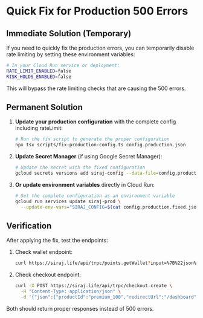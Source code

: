 # Quick Fix for Production 500 Errors

## Immediate Solution (Temporary)

If you need to quickly fix the production errors, you can temporarily disable rate limiting by setting these environment variables:

```bash
# In your Cloud Run service or deployment:
RATE_LIMIT_ENABLED=false
RISK_HOLDS_ENABLED=false
```

This will bypass the rate limiting checks that are causing the 500 errors.

## Permanent Solution

1. **Update your production configuration** with the complete config including rateLimit:
   ```bash
   # Run the fix script to generate the proper configuration
   npx tsx scripts/fix-production-config.ts config.production.json
   ```

2. **Update Secret Manager** (if using Google Secret Manager):
   ```bash
   # Update the secret with the fixed configuration
   gcloud secrets versions add siraj-config --data-file=config.production.fixed.json
   ```

3. **Or update environment variables** directly in Cloud Run:
   ```bash
   # Set the complete configuration as an environment variable
   gcloud run services update siraj-prod \
     --update-env-vars="SIRAJ_CONFIG=$(cat config.production.fixed.json | jq -c .)"
   ```

## Verification

After applying the fix, test the endpoints:

1. Check wallet endpoint:
   ```bash
   curl https://siraj.life/api/trpc/points.getWallet?input=%7B%22json%22%3A%7B%22uid%22%3A%22test%22%7D%7D
   ```

2. Check checkout endpoint:
   ```bash
   curl -X POST https://siraj.life/api/trpc/checkout.create \
     -H "Content-Type: application/json" \
     -d '{"json":{"productId":"premium_100","redirectUrl":"/dashboard"}}'
   ```

Both should return proper responses instead of 500 errors.
